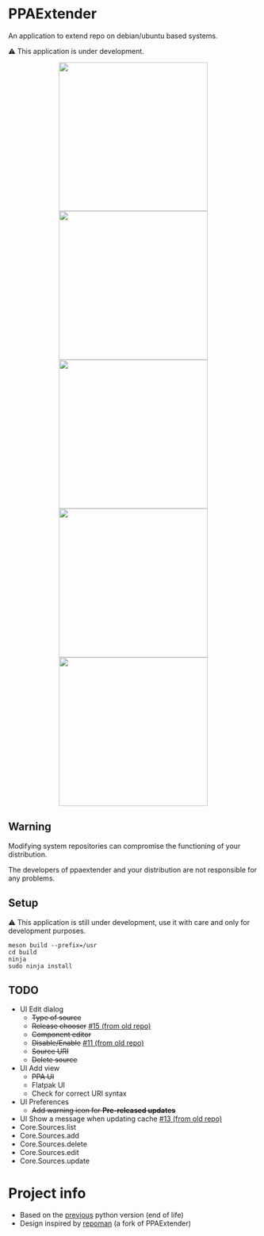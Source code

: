 # PPAExtender
An application to extend repo on debian/ubuntu based systems.

⚠️ This application is under development.

<div align="center">
  <img src="https://raw.githubusercontent.com/linuxhubit/ppaextender/master/data/screenshot.png" width="300">
  <img src="https://raw.githubusercontent.com/linuxhubit/ppaextender/master/data/screenshot-1.png" width="300">
  <img src="https://raw.githubusercontent.com/linuxhubit/ppaextender/master/data/screenshot-2.png" width="300">
  <img src="https://raw.githubusercontent.com/linuxhubit/ppaextender/master/data/screenshot-3.png" width="300">
  <img src="https://raw.githubusercontent.com/linuxhubit/ppaextender/master/data/screenshot-4.png" width="300">
</div>

## Warning
Modifying system repositories can compromise the functioning of your distribution.

The developers of ppaextender and your distribution are not responsible for any problems.

## Setup
⚠️ This application is still under development, use it with care and only for development purposes.
```
meson build --prefix=/usr
cd build
ninja
sudo ninja install
```

## TODO
* UI Edit dialog
    - ~~Type of source~~
    - ~~Release chooser~~ [#15 (from old repo)](https://github.com/mirkobrombin/PPAExtender/issues/15)
    - ~~Component editor~~
    - ~~Disable/Enable~~ [#11 (from old repo)](https://github.com/mirkobrombin/PPAExtender/issues/11)
    - ~~Source URI~~
    - ~~Delete source~~
* UI Add view
    - ~~PPA UI~~
    - Flatpak UI
    - Check for correct URI syntax
* UI Preferences
    - ~~Add warning icon for **Pre-released updates**~~
* UI Show a message when updating cache [#13 (from old repo)](https://github.com/mirkobrombin/PPAExtender/issues/13)
* Core.Sources.list
* Core.Sources.add
* Core.Sources.delete
* Core.Sources.edit
* Core.Sources.update

# Project info
* Based on the [previous](https://github.com/mirkobrombin/PPAExtender) python version (end of life)
* Design inspired by [repoman](https://github.com/pop-os/repoman) (a fork of PPAExtender)
